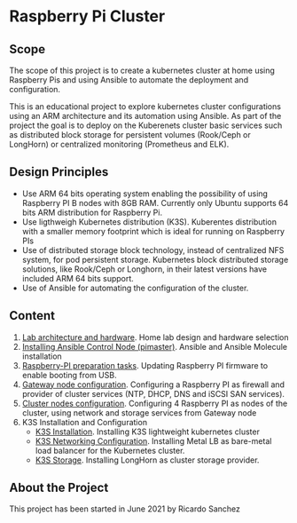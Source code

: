 # Raspberry Pi Cluster
## Scope
The scope of this project is to create a kubernetes cluster at home using Raspberry Pis and using Ansible to automate the deployment and configuration.

This is an educational project to explore kubernetes cluster configurations using an ARM architecture and its automation using Ansible. 
As part of the project the goal is to deploy on the Kuberenets cluster basic services such as distributed block storage for persistent volumes (Rook/Ceph or LongHorn) or centralized monitoring (Prometheus and ELK).

## Design Principles

- Use ARM 64 bits operating system enabling the possibility of using Raspberry PI B nodes with 8GB RAM. Currently only Ubuntu supports 64 bits ARM distribution for Raspberry Pi.
- Use ligthweigh Kubernetes distribution (K3S). Kuberentes distribution with a smaller memory footprint which is ideal for running on Raspberry PIs
- Use of distributed storage block technology, instead of centralized NFS system, for pod persistent storage.  Kubernetes block distributed storage solutions, like Rook/Ceph or Longhorn, in their latest versions have included ARM 64 bits support.
- Use of Ansible for automating the configuration of the cluster.

## Content

1. [Lab architecture and hardware](documentation/hardware.md). Home lab design and hardware selection
2. [Installing Ansible Control Node (pimaster)](documentation/pimaster.md). Ansible and Ansible Molecule installation
3. [Raspberry-PI preparation tasks](documentation/preparing_raspberrypi.md). Updating Raspberry PI firmware to enable booting from USB.
4. [Gateway node configuration](documentation/gateway.md). Configuring a Raspberry PI as firewall and provider of cluster services (NTP, DHCP, DNS and iSCSI SAN services).
5. [Cluster nodes configuration](documentation/node.md). Configuring 4 Raspberry PI as nodes of the cluster, using network and storage services from Gateway node
6. K3S Installation and Configuration
    - [K3S Installation](documentation/intstalling_k3s.md). Installing K3S lightweight kubernetes cluster
    - [K3S Networking Configuration](documentation/k3s_networking.md). Installing Metal LB as bare-metal load balancer for the Kubernetes cluster.
    - [K3S Storage](documentation/longhorn.md). Installing LongHorn as cluster storage provider.


## About the Project

This project has been started in June 2021 by Ricardo Sanchez

